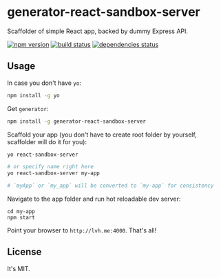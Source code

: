 # generator-react-sandbox-server

Scaffolder of simple React app, backed by dummy Express API.

[![npm version](https://img.shields.io/npm/v/generator-react-sandbox-server.svg?style=flat-square)](https://www.npmjs.com/package/generator-react-sandbox-server)
[![build status](https://img.shields.io/travis/alexfedoseev/generator-react-sandbox-server/master.svg?style=flat-square)](https://travis-ci.org/alexfedoseev/generator-react-sandbox-server)
[![dependencies status](https://img.shields.io/gemnasium/alexfedoseev/generator-react-sandbox-server.svg?style=flat-square)](https://gemnasium.com/alexfedoseev/generator-react-sandbox-server)

## Usage

In case you don't have `yo`:

```bash
npm install -g yo
```

Get `generator`:

```bash
npm install -g generator-react-sandbox-server
```

Scaffold your app (you don't have to create root folder by yourself, scaffolder will do it for you):

```bash
yo react-sandbox-server

# or specify name right here
yo react-sandbox-server my-app

# `myApp` or `my_app` will be converted to `my-app` for consistency
```

Navigate to the app folder and run hot reloadable dev server:

```
cd my-app
npm start
```

Point your browser to `http://lvh.me:4000`. That's all!

## License

It's MIT.
